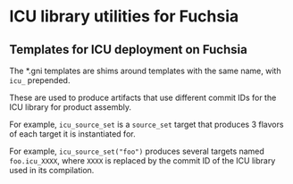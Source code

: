 # ICU library utilities for Fuchsia

## Templates for ICU deployment on Fuchsia

The *.gni templates are shims around templates with the same name, with
`icu_` prepended.

These are used to produce artifacts that use different commit IDs for the  ICU
library for product assembly.

For example, `icu_source_set` is a `source_set` target that produces 3 flavors
of each target it is instantiated for.

For example, `icu_source_set("foo")` produces several targets named
`foo.icu_XXXX`, where `XXXX` is replaced by the commit ID of the ICU library
used in its compilation.
